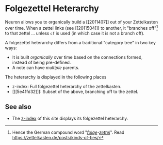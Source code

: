 # Folgezettel Heterarchy

Neuron allows you to organically build a [[2011407]] out of your Zettelkasten over time. When a zettel links (see [[2011504]]) to another, it "branches off"[^folge] to that zettel ... unless `cf` is used (in which case it is not a branch off). 

A folgezettel heterarchy differs from a traditional "category tree" in two key ways:

* It is built *organically* over time based on the connections formed, instead of being pre-defined.
* A note can have *multiple* parents.

The heterarchy is displayed in the following places

* z-index: Full folgezettel heterarchy of the zettelkasten.
* [[[5e41fd32]]]: Subset of the above, branching off to the zettel.

## See also

* The [z-index](/z-index.html) of this site displays its folgezettel heterarchy.

[^folge]: Hence the German compound word "*[folge](https://en.wiktionary.org/wiki/Folge#German)-[zettel](https://en.wiktionary.org/wiki/Zettel#German)*". Read <https://zettelkasten.de/posts/kinds-of-ties/>
